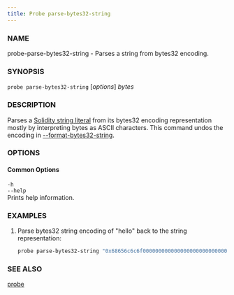 ```yaml
---
title: Probe parse-bytes32-string
---
```


### NAME

probe-parse-bytes32-string - Parses a string from bytes32 encoding.

### SYNOPSIS

`probe parse-bytes32-string` [*options*] _bytes_

### DESCRIPTION

Parses a [Solidity string literal](https://docs.soliditylang.org/en/v0.8.16/types.html#string-literals-and-types) from its bytes32 encoding representation mostly by interpreting bytes as ASCII characters. This command undos the encoding in [--format-bytes32-string](./probe-format-bytes32-string.md).

### OPTIONS

#### Common Options

`-h`  
`--help`  
Prints help information.

### EXAMPLES

1. Parse bytes32 string encoding of "hello" back to the string representation:
   ```sh
   probe parse-bytes32-string "0x68656c6c6f000000000000000000000000000000000000000000000000000000"
   ```

### SEE ALSO

[probe](./probe.md)
